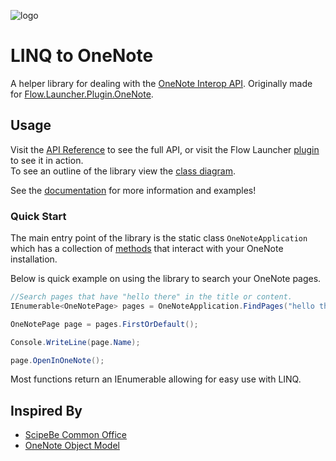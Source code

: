 ![logo](https://github.com/Odotocodot/Linq2OneNote/assets/48138990/bf168880-0bb7-47ac-80dd-e0825a1e021a)
# LINQ to OneNote

A helper library for dealing with the [OneNote Interop API](https://learn.microsoft.com/en-us/office/client-developer/onenote/application-interface-onenote).
Originally made for [Flow.Launcher.Plugin.OneNote](https://github.com/Odotocodot/Flow.Launcher.Plugin.OneNote).

## Usage

Visit the [API Reference](https://odotocodot.github.io/Linq2OneNote/api/Odotocodot.OneNote.Linq.html) to see the full API, or visit the Flow Launcher [plugin](https://github.com/Odotocodot/Flow.Launcher.Plugin.OneNote/blob/master/Flow.Launcher.Plugin.OneNote/SearchManager.cs) to see it in action.\
To see an outline of the library view the [class diagram](https://github.com/Odotocodot/Linq2OneNote/blob/main/Documentation/images/class_diagram.png).

See the [documentation](https://odotocodot.github.io/Linq2OneNote/) for more information and examples!

### Quick Start

The main entry point of the library is the static class ``OneNoteApplication`` which has a collection of [methods](https://odotocodot.github.io/Linq2OneNote/api/Odotocodot.OneNote.Linq.OneNoteApplication.html#methods) that interact with your OneNote installation.

Below is quick example on using the library to search your OneNote pages.

```csharp
//Search pages that have "hello there" in the title or content.
IEnumerable<OneNotePage> pages = OneNoteApplication.FindPages("hello there");

OneNotePage page = pages.FirstOrDefault();

Console.WriteLine(page.Name);

page.OpenInOneNote();
```

Most functions return an IEnumerable allowing for easy use with LINQ.


## Inspired By

- [ScipeBe Common Office](https://github.com/scipbe/ScipBe-Common-Office)
- [OneNote Object Model](https://github.com/idvorkin/onom)